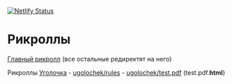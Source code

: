 [![Netlify Status](https://api.netlify.com/api/v1/badges/c1f9a2df-a33b-41f0-a071-cf8bf2b560e1/deploy-status)](https://app.netlify.com/sites/stalkergq/deploys)
# Рикроллы
[Главный рикролл](https://stalker.gq/lol) (все остальные редиректят на него)

Рикроллы [Уголочка](https://gmodugolochek.ru/)
    - [ugolochek/rules](https://stalker.gq/ugolochek/rules)
    - [ugolochek/test.pdf](https://stalker.gq/ugolochek/test.pdf) (test.pdf.**html**)